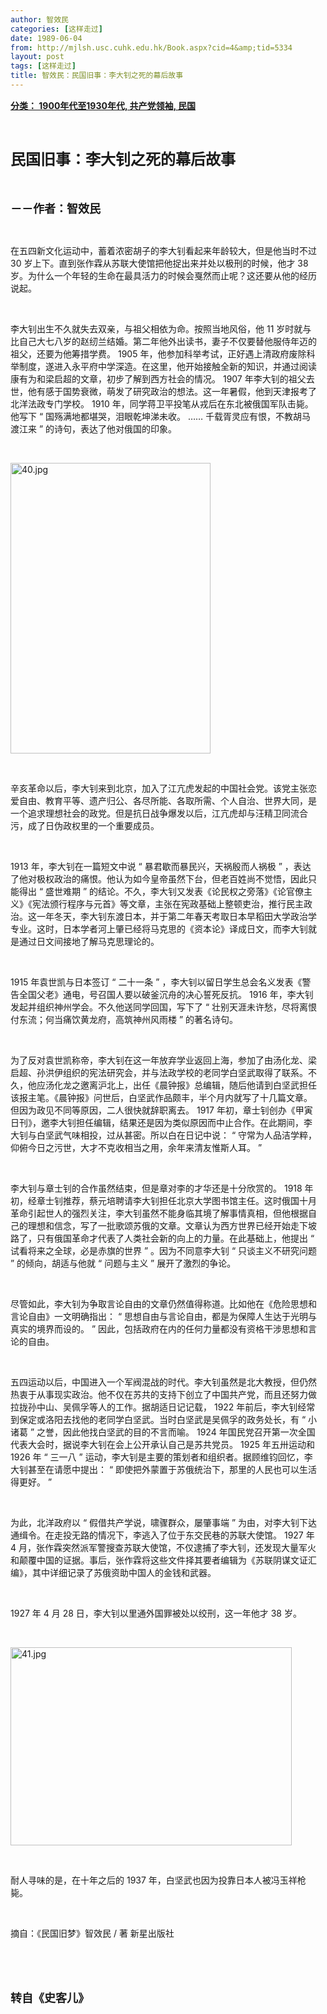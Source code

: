 ```yaml
---
author: 智效民
categories: [这样走过]
date: 1989-06-04
from: http://mjlsh.usc.cuhk.edu.hk/Book.aspx?cid=4&amp;tid=5334
layout: post
tags: [这样走过]
title: 智效民：民国旧事：李大钊之死的幕后故事
---
```


<div style="margin: 15px 10px 10px 0px;">
<div>
<span id="ctl00_ContentPlaceHolder1_chapter1_SubjectLabel" style="font-weight:bold;text-decoration:underline;">
   分类： 1900年代至1930年代, 共产党领袖, 民国
  </span>
</div>
<p class="p1">
<b>
<font size="5">
<span class="s1">
</span>
<br/>
</font>
</b>
</p>
<p class="p2">
<span class="s1">
<b>
<font size="5">
     民国旧事：李大钊之死的幕后故事
    </font>
</b>
</span>
</p>
<p class="p1">
<b>
<font size="4">
<span class="s1">
</span>
<br/>
</font>
</b>
</p>
<p class="p2">
<span class="s1">
<b>
<font size="4">
     －－作者：智效民
    </font>
</b>
</span>
</p>
<p class="p1">
<span class="s1">
</span>
<br/>
</p>
<p class="p2">
<span class="s1">
   在五四新文化运动中，蓄着浓密胡子的李大钊看起来年龄较大，但是他当时不过
  </span>
<span class="s2">
   30
  </span>
<span class="s1">
   岁上下。直到张作霖从苏联大使馆把他捉出来并处以极刑的时候，他才
  </span>
<span class="s2">
   38
  </span>
<span class="s1">
   岁。为什么一个年轻的生命在最具活力的时候会戛然而止呢？这还要从他的经历说起。
  </span>
</p>
<p class="p1">
<span class="s1">
</span>
<br/>
</p>
<p class="p2">
<span class="s1">
   李大钊出生不久就失去双亲，与祖父相依为命。按照当地风俗，他
  </span>
<span class="s2">
   11
  </span>
<span class="s1">
   岁时就与比自己大七八岁的赵纫兰结婚。第二年他外出读书，妻子不仅要替他服侍年迈的祖父，还要为他筹措学费。
  </span>
<span class="s2">
   1905
  </span>
<span class="s1">
   年，他参加科举考试，正好遇上清政府废除科举制度，遂进入永平府中学深造。在这里，他开始接触全新的知识，并通过阅读康有为和梁启超的文章，初步了解到西方社会的情况。
  </span>
<span class="s2">
   1907
  </span>
<span class="s1">
   年李大钊的祖父去世，他有感于国势衰微，萌发了研究政治的想法。这一年暑假，他到天津报考了北洋法政专门学校。
  </span>
<span class="s2">
   1910
  </span>
<span class="s1">
   年，同学蒋卫平投笔从戎后在东北被俄国军队击毙。他写下
  </span>
<span class="s2">
   “
  </span>
<span class="s1">
   国殇满地都堪哭，泪眼乾坤涕未收。
  </span>
<span class="s2">
   ……
  </span>
<span class="s1">
   千载胥灵应有恨，不教胡马渡江来
  </span>
<span class="s2">
   ”
  </span>
<span class="s1">
   的诗句，表达了他对俄国的印象。
  </span>
</p>
<p class="p1">
<span class="s1">
</span>
<br/>
</p>
<p class="p3">
<span class="s1">
<img alt="40.jpg" border="0" height="465" src="https://i.imgur.com/h4X78Du.jpeg" width="320"/>
</span>
</p>
<p class="p1">
<span class="s1">
</span>
<br/>
</p>
<p class="p2">
<span class="s1">
   辛亥革命以后，李大钊来到北京，加入了江亢虎发起的中国社会党。该党主张恋爱自由、教育平等、遗产归公、各尽所能、各取所需、个人自治、世界大同，是一个追求理想社会的政党。但是抗日战争爆发以后，江亢虎却与汪精卫同流合污，成了日伪政权里的一个重要成员。
  </span>
</p>
<p class="p1">
<span class="s1">
</span>
<br/>
</p>
<p class="p2">
<span class="s2">
   1913
  </span>
<span class="s1">
   年，李大钊在一篇短文中说
  </span>
<span class="s2">
   “
  </span>
<span class="s1">
   暴君歇而暴民兴，天祸殷而人祸极
  </span>
<span class="s2">
   ”
  </span>
<span class="s1">
   ，表达了他对极权政治的痛恨。他认为如今皇帝虽然下台，但老百姓尚不觉悟，因此只能得出
  </span>
<span class="s2">
   “
  </span>
<span class="s1">
   盛世难期
  </span>
<span class="s2">
   ”
  </span>
<span class="s1">
   的结论。不久，李大钊又发表《论民权之旁落》《论官僚主义》《宪法颁行程序与元首》等文章，主张在宪政基础上整顿吏治，推行民主政治。这一年冬天，李大钊东渡日本，并于第二年春天考取日本早稻田大学政治学专业。这时，日本学者河上肇已经将马克思的《资本论》译成日文，而李大钊就是通过日文间接地了解马克思理论的。
  </span>
</p>
<p class="p1">
<span class="s1">
</span>
<br/>
</p>
<p class="p2">
<span class="s2">
   1915
  </span>
<span class="s1">
   年袁世凯与日本签订
  </span>
<span class="s2">
   “
  </span>
<span class="s1">
   二十一条
  </span>
<span class="s2">
   ”
  </span>
<span class="s1">
   ，李大钊以留日学生总会名义发表《警告全国父老》通电，号召国人要以破釜沉舟的决心誓死反抗。
  </span>
<span class="s2">
   1916
  </span>
<span class="s1">
   年，李大钊发起并组织神州学会。不久他送同学回国，写下了
  </span>
<span class="s2">
   “
  </span>
<span class="s1">
   壮别天涯未许愁，尽将离恨付东流；何当痛饮黄龙府，高筑神州风雨楼
  </span>
<span class="s2">
   ”
  </span>
<span class="s1">
   的著名诗句。
  </span>
</p>
<p class="p1">
<span class="s1">
</span>
<br/>
</p>
<p class="p2">
<span class="s1">
   为了反对袁世凯称帝，李大钊在这一年放弃学业返回上海，参加了由汤化龙、梁启超、孙洪伊组织的宪法研究会，并与法政学校的老同学白坚武取得了联系。不久，他应汤化龙之邀离沪北上，出任《晨钟报》总编辑，随后他请到白坚武担任该报主笔。《晨钟报》问世后，白坚武作品颇丰，半个月内就写了十几篇文章。但因为政见不同等原因，二人很快就辞职离去。
  </span>
<span class="s2">
   1917
  </span>
<span class="s1">
   年初，章士钊创办《甲寅日刊》，邀李大钊担任编辑，结果还是因为类似原因而中止合作。在此期间，李大钊与白坚武气味相投，过从甚密。所以白在日记中说：
  </span>
<span class="s2">
   “
  </span>
<span class="s1">
   守常为人品洁学粹，仰俯今日之污世，大才不克收相当之用，余年来清友惟斯人耳。
  </span>
<span class="s2">
   ”
  </span>
</p>
<p class="p1">
<span class="s1">
</span>
<br/>
</p>
<p class="p2">
<span class="s1">
   李大钊与章士钊的合作虽然结束，但是章对李的才华还是十分欣赏的。
  </span>
<span class="s2">
   1918
  </span>
<span class="s1">
   年初，经章士钊推荐，蔡元培聘请李大钊担任北京大学图书馆主任。这时俄国十月革命引起世人的强烈关注，李大钊虽然不能身临其境了解事情真相，但他根据自己的理想和信念，写了一批歌颂苏俄的文章。文章认为西方世界已经开始走下坡路了，只有俄国革命才代表了人类社会新的向上的力量。在此基础上，他提出
  </span>
<span class="s2">
   “
  </span>
<span class="s1">
   试看将来之全球，必是赤旗的世界
  </span>
<span class="s2">
   ”
  </span>
<span class="s1">
   。因为不同意李大钊
  </span>
<span class="s2">
   “
  </span>
<span class="s1">
   只谈主义不研究问题
  </span>
<span class="s2">
   ”
  </span>
<span class="s1">
   的倾向，胡适与他就
  </span>
<span class="s2">
   “
  </span>
<span class="s1">
   问题与主义
  </span>
<span class="s2">
   ”
  </span>
<span class="s1">
   展开了激烈的争论。
  </span>
</p>
<p class="p1">
<span class="s1">
</span>
<br/>
</p>
<p class="p2">
<span class="s1">
   尽管如此，李大钊为争取言论自由的文章仍然值得称道。比如他在《危险思想和言论自由》一文明确指出：
  </span>
<span class="s2">
   “
  </span>
<span class="s1">
   思想自由与言论自由，都是为保障人生达于光明与真实的境界而设的。
  </span>
<span class="s2">
   ”
  </span>
<span class="s1">
   因此，包括政府在内的任何力量都没有资格干涉思想和言论的自由。
  </span>
</p>
<p class="p1">
<span class="s1">
</span>
<br/>
</p>
<p class="p2">
<span class="s1">
   五四运动以后，中国进入一个军阀混战的时代。李大钊虽然是北大教授，但仍然热衷于从事现实政治。他不仅在苏共的支持下创立了中国共产党，而且还努力做拉拢孙中山、吴佩孚等人的工作。据胡适日记记载，
  </span>
<span class="s2">
   1922
  </span>
<span class="s1">
   年前后，李大钊经常到保定或洛阳去找他的老同学白坚武。当时白坚武是吴佩孚的政务处长，有
  </span>
<span class="s2">
   “
  </span>
<span class="s1">
   小诸葛
  </span>
<span class="s2">
   ”
  </span>
<span class="s1">
   之誉，因此他找白坚武的目的不言而喻。
  </span>
<span class="s2">
   1924
  </span>
<span class="s1">
   年国民党召开第一次全国代表大会时，据说李大钊在会上公开承认自己是苏共党员。
  </span>
<span class="s2">
   1925
  </span>
<span class="s1">
   年五卅运动和
  </span>
<span class="s2">
   1926
  </span>
<span class="s1">
   年
  </span>
<span class="s2">
   “
  </span>
<span class="s1">
   三一八
  </span>
<span class="s2">
   ”
  </span>
<span class="s1">
   运动，李大钊是主要的策划者和组织者。据顾维钧回忆，李大钊甚至在请愿中提出：
  </span>
<span class="s2">
   “
  </span>
<span class="s1">
   即使把外蒙置于苏俄统治下，那里的人民也可以生活得更好。
  </span>
<span class="s2">
   ”
  </span>
</p>
<p class="p1">
<span class="s1">
</span>
<br/>
</p>
<p class="p2">
<span class="s1">
   为此，北洋政府以
  </span>
<span class="s2">
   “
  </span>
<span class="s1">
   假借共产学说，啸骤群众，屡肇事端
  </span>
<span class="s2">
   ”
  </span>
<span class="s1">
   为由，对李大钊下达通缉令。在走投无路的情况下，李逃入了位于东交民巷的苏联大使馆。
  </span>
<span class="s2">
   1927
  </span>
<span class="s1">
   年
  </span>
<span class="s2">
   4
  </span>
<span class="s1">
   月，张作霖突然派军警搜查苏联大使馆，不仅逮捕了李大钊，还发现大量军火和颠覆中国的证据。事后，张作霖将这些文件择其要者编辑为《苏联阴谋文证汇编》，其中详细记录了苏俄资助中国人的金钱和武器。
  </span>
</p>
<p class="p1">
<span class="s1">
</span>
<br/>
</p>
<p class="p2">
<span class="s2">
   1927
  </span>
<span class="s1">
   年
  </span>
<span class="s2">
   4
  </span>
<span class="s1">
   月
  </span>
<span class="s2">
   28
  </span>
<span class="s1">
   日，李大钊以里通外国罪被处以绞刑，这一年他才
  </span>
<span class="s2">
   38
  </span>
<span class="s1">
   岁。
  </span>
</p>
<p class="p1">
<span class="s1">
</span>
<br/>
</p>
<p class="p3">
<span class="s1">
<img alt="41.jpg" border="0" height="317" src="https://i.imgur.com/wfE22ri.jpeg" width="450"/>
</span>
</p>
<p class="p1">
<span class="s1">
</span>
<br/>
</p>
<p class="p2">
<span class="s1">
   耐人寻味的是，在十年之后的
  </span>
<span class="s2">
   1937
  </span>
<span class="s1">
   年，白坚武也因为投靠日本人被冯玉祥枪毙。
  </span>
</p>
<p class="p1">
<span class="s1">
</span>
<br/>
</p>
<p class="p2">
<span class="s1">
   摘自：《民国旧梦》智效民
  </span>
<span class="s2">
   /
  </span>
<span class="s1">
   著
  </span>
<span class="s2">
</span>
<span class="s1">
   新星出版社
  </span>
</p>
<p class="p1">
<span class="s1">
</span>
<br/>
</p>
<p class="p1">
<b>
<font size="4">
<span class="s1">
</span>
<br/>
</font>
</b>
</p>
<p class="p2">
<span class="s1">
<b>
<font size="4">
     转自《史客儿》
    </font>
</b>
</span>
</p>
</div>
